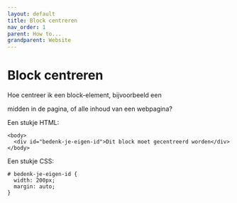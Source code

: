 ```yaml
---
layout: default
title: Block centreren
nav_order: 1
parent: How to...
grandparent: Website
---
```


# Block centreren

Hoe centreer ik een block-element, bijvoorbeeld een <div> midden in de pagina, of alle inhoud van een webpagina?

Een stukje HTML:

```
<body>
  <div id="bedenk-je-eigen-id">Dit block moet gecentreerd worden</div>
</body>
```

Een stukje CSS:

```
# bedenk-je-eigen-id {
  width: 200px;
  margin: auto;
}
```  
